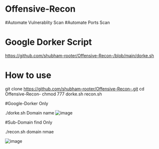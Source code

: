 # Offensive-Recon
#Automate Vulnerablity Scan 
#Automate Ports Scan

# Google Dorker Script
https://github.com/shubham-rooter/Offensive-Recon-/blob/main/dorke.sh

# How to use 
git clone https://github.com/shubham-rooter/Offensive-Recon-.git
cd Offensive-Recon- 
chmod 777 dorke.sh recon.sh

#Google-Dorker Only 

./dorke.sh Domain name 
![image](https://user-images.githubusercontent.com/94091556/204772278-5faf961d-00d2-411e-a6df-9870213e18c9.png)

#Sub-Domain find Only 

./recon.sh domain nmae 

![image](https://user-images.githubusercontent.com/94091556/204772753-6812ad62-e308-4469-9a7d-8acc3a1700c0.png)

